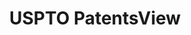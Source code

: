 ---
bigquery: https://console.cloud.google.com/bigquery?p=patents-public-data&d=patentsview&page=dataset
citation: Attribution should be given to PatentsView for use, distribution, or derivative
  works.
code: https://github.com/CSSIP-AIR/PatentsView-Code-Snippets/
contributors: USPTO
cost: None
description: 'PatentsView includes US patent data including raw data (summaries, applications,
  pregrant applications), disambugations of inventors and assignees, and inventor
  gender estimates.  Also foreign priority data, # of figures and sheets, and government
  interest statements.'
documentation: https://patentsview.org/query/builder-faqs
last_edit: 04/05/2022, 17:03:46
location: https://patentsview.org/
maintained_by: USPTO
record_creation_timestamp: 12/2/2020 17:20:46
schema_fields:
- sequence
- sector_title
- text
- disamb_assignee_id_20191231
- disamb_inventor_id_20191231
- latitude
- subgroup
- num
- field_title
- kind
- county
- subgroup_id
- rule_47
- name_last
- variety
- title
- country
- publication_number
- level_two
- rawlocation_id
- state
- rel_id
- num_figures
- number
- disamb_inventor_id_20180528
- attribution_status
- rawinventor_id
- classification_value
- reldocno
- location_id
- classification_status
- ipc_version_indicator
- disamb_inventor_id_20190820
- contract_award_number
- disamb_assignee_id_20191008
- organization
- section
- symbol_position
- _371_date
- withdrawn
- disamb_inventor_id_20200630
- group_id
- category
- relkind
- num_claims
- subclass_id
- gi_statement
- id
- disamb_assignee_id_20190312
- disamb_assignee_id_20190820
- fname
- name
- dependent
- abstract
- type
- date
- patent_id
- category_id
- f102_date
- subsection_id
- disamb_inventor_id_20171226
- group
- action_date
- term_extension
- filename
- rawassignee_id
- disamb_inventor_id_20201229
- application_id
- disamb_inventor_id_20171003
- exemplary
- status
- role
- latin_name
- disclaimer_date
- ipc_class
- male
- lapse_of_patent
- city
- assignee_id
- classification_data_source
- designation
- field_id
- level_one
- _102_date
- citation_id
- name_first
- latlong
- disamb_inventor_id_20200331
- term_grant
- level_three
- disamb_inventor_id_20170307
- length
- country_transformed
- section_id
- male_flag
- f371_date
- organization_id
- disamb_assignee_id_20200331
- disamb_inventor_id_20191008
- series_code
- subcategory_id
- classification_level
- inventor_id
- doc_type
- lawyer_id
- longitude
- subclass
- disamb_assignee_id_20200630
- lname
- num_sheets
- state_fips
- main_group
- county_fips
- doctype
- disamb_inventor_id_20170808
- disamb_inventor_id_20200929
- mainclass_id
- disamb_assignee_id_20200929
- disamb_inventor_id_20190312
- applicant_type
- disamb_assignee_id_20181127
- deceased
- uuid
- disamb_inventor_id_20181127
- term_disclaimer
shortname: patentsview
tags:
- disambiguation
- United States
- gender
terms_of_use: Creative Commons Attribution 4.0 International License.
timeframe: 1963-1999
title: USPTO PatentsView
uuid: cf1780b1-e265-4e49-8d1d-83b9cfe0fd9a
---